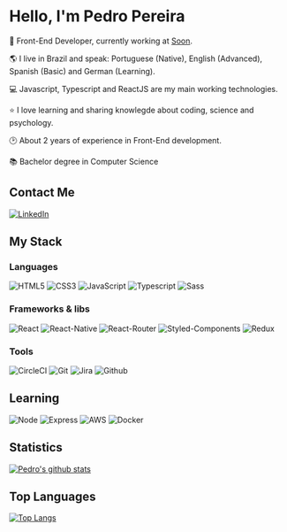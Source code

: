 

# Hello, I'm Pedro Pereira

:rocket: Front-End Developer, currently working at [Soon](https://soon.com.vc/).

:earth_americas: I live in Brazil and speak: Portuguese (Native), English (Advanced), Spanish (Basic) and German (Learning).

:computer: Javascript, Typescript and ReactJS are my main working technologies.

:star: I love learning and sharing knowlegde about coding, science and psychology.

:clock2: About 2 years of experience in Front-End development.

:books: Bachelor degree in Computer Science

## Contact Me

[![LinkedIn](https://img.shields.io/badge/LinkedIn-0077B5?style=for-the-badge&logo=linkedin&logoColor=white)](https://www.linkedin.com/in/pedro-ant%C3%B4nio-david-914aa1129/)

## My Stack

### Languages 

![HTML5](https://img.shields.io/badge/HTML5-E34F26?style=for-the-badge&logo=html5&logoColor=white)
![CSS3](https://img.shields.io/badge/CSS3-1572B6?style=for-the-badge&logo=css3&logoColor=white)
![JavaScript](https://img.shields.io/badge/JavaScript-F7DF1E?style=for-the-badge&logo=javascript&logoColor=black)
![Typescript](https://img.shields.io/badge/TypeScript-007ACC?style=for-the-badge&logo=typescript&logoColor=white)
![Sass](https://img.shields.io/badge/Sass-CC6699?style=for-the-badge&logo=sass&logoColor=white)

### Frameworks & libs 

![React](https://img.shields.io/badge/React-20232A?style=for-the-badge&logo=react&logoColor=61DAFB)
![React-Native](https://img.shields.io/badge/React_Native-20232A?style=for-the-badge&logo=react&logoColor=61DAFB)
![React-Router](https://img.shields.io/badge/React_Router-CA4245?style=for-the-badge&logo=react-router&logoColor=white)
![Styled-Components](https://img.shields.io/badge/styled--components-DB7093?style=for-the-badge&logo=styled-components&logoColor=white)
![Redux](https://img.shields.io/badge/Redux-593D88?style=for-the-badge&logo=redux&logoColor=white)

### Tools 

![CircleCI](https://img.shields.io/badge/CircleCI-000000?style=for-the-badge&logo=circleci&logoColor=white)
![Git](https://img.shields.io/badge/Git-E34F26?style=for-the-badge&logo=git&logoColor=white)
![Jira](https://img.shields.io/badge/Bitbucket-330F63?style=for-the-badge&logo=bitbucket&logoColor=white)
![Github](https://img.shields.io/badge/GitHub-100000?style=for-the-badge&logo=github&logoColor=white)

## Learning

![Node](https://img.shields.io/badge/Node.js-43853D?style=for-the-badge&logo=node.js&logoColor=white)
![Express](https://img.shields.io/badge/Express.js-404D59?style=for-the-badge)
![AWS](https://img.shields.io/badge/Amazon_AWS-232F3E?style=for-the-badge&logo=amazon-aws&logoColor=white)
![Docker](https://img.shields.io/badge/Docker-2496ED?style=for-the-badge&logo=docker&logoColor=white)

## Statistics

[![Pedro's github stats](https://github-readme-stats.vercel.app/api?username=Ptdavid0&count_private=true&show_icons=true&theme=dracula&hide_rank=false)](https://github.com/Ptdavid0/github-readme-stats)

## Top Languages

[![Top Langs](https://github-readme-stats.vercel.app/api/top-langs/?username=Ptdavid0&theme=dracula)](https://github.com/Ptdavid0/github-readme-stats)
